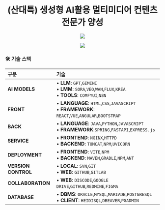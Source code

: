 <div align="center">
  
# (산대특) 생성형 AI활용 멀티미디어 컨텐츠 전문가 양성

[<img src="https://img.shields.io/badge/1기 교육 기간-2025.02.12~2025.08.12-green?style=flat&logo=&logoColor=white" />](https://sinchon.himedia.co.kr/ai1.html)

[<img src="https://img.shields.io/badge/2기 교육 기간-2025.04.23~2025.10.24-green?style=flat&logo=&logoColor=white" />](https://sinchon.himedia.co.kr/ai2.html)

</div>

### 🛠️ 기술 스택

|구분|기술|
|:---|:---|
|**AI MODELS**|• **LLM**: `GPT`,`GEMINI`<br>• **LMM**: `SORA`,`VEO`,`WAN`,`FLUX`,`KREA`<br>• **TOOLS**: `COMFYUI`,`N8N`|
|**FRONT**|• **LANGUAGE**: `HTML`,`CSS`,`JAVASCRIPT`<br>• **FRAMEWORK**: `REACT`,`VUE`,`ANGULAR`,`BOOTSTRAP`|
|**BACK**|• **LANGUAGE**: `JAVA`,`PYTHON`,`JAVASCRIPT`<br>• **FRAMEWORK**:`SPRING`,`FASTAPI`,`EXPRESS.js`|
|**SERVICE**|• **FRONTEND**: `NGINX`,`HTTPD`<br>• **BACKEND**: `TOMCAT`,`NPM`,`UVICORN`|
|**DEPLOYMENT**|• **FRONTEND**: `VITE`,`NPM`<br>• **BACKEND**: `MAVEN`,`GRADLE`,`NPM`,`ANT`|
|**VERSION CONTROL**|• **LOCAL**: `SVN`,`GIT`<br>• **WEB**: `GITHUB`,`GITLAB`|
|**COLLABORATION**|• **WEB**: `DISCODE`,`GOOGLE DRIVE`,`GITHUB`,`REDMINE`,`FIGMA`|
|**DATABASE**|• **DBMS**: `ORACLE`,`MYSQL`,`MARIADB`,`POSTGRESQL`<br>• **CLIENT**: `HEIDISQL`,`DBEAVER`,`PGADMIN`|
